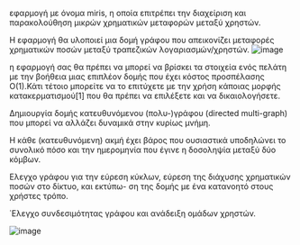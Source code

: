 εφαρμογή με όνομα miris, η οποία επιτρέπει
την διαχείριση και παρακολούθηση μικρών χρηματικών μεταφορών μεταξύ χρηστών.

Η εφαρμογή θα υλοποιεί μια δομή γράφου που απεικονίζει μεταφορές χρηματικών ποσών μεταξύ τραπεζικών
λογαριασμών/χρηστών.
![image](https://github.com/user-attachments/assets/ea0a29f3-7a30-4afe-8c2e-2ed82be99a25)

η εφαρμογή σας θα πρέπει να μπορεί να βρίσκει τα στοιχεία ενός πελάτη με την βοήθεια
μιας επιπλέον δομής που έχει κόστος προσπέλασης O(1).Κάτι τέτοιο μπορείτε να το επιτύχετε με την χρήση
κάποιας μορφής κατακερματισμού[1] που θα πρέπει να επιλέξετε και να δικαιολογήσετε.

Δημιουργία δομής κατευθυνόμενου (πολυ-)γράφου (directed multi-graph) που μπορεί να αλλάζει δυναμικά
στην κυρίως μνήμη.

Η κάθε (κατευθυνόμενη) ακμή έχει βάρος που ουσιαστικά υποδηλώνει
το συνολικό πόσο και την ημερομηνία που έγινε η δοσοληψία μεταξύ δύο κόμβων.

Ελεγχο γράφου για την εύρεση κύκλων, εύρεση της διάχυσης χρηματικών ποσών στο δίκτυο, και εκτύπω-
ση της δομής με ένα κατανοητό στους χρήστες τρόπο.

΄Ελεγχο συνδεσιμότητας γράφου και ανάδειξη ομάδων χρηστών.

![image](https://github.com/user-attachments/assets/ea2da771-9e42-493a-83ef-9567c0407d5c)
